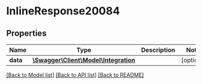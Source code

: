 # InlineResponse20084

## Properties
Name | Type | Description | Notes
------------ | ------------- | ------------- | -------------
**data** | [**\Swagger\Client\Model\Integration**](Integration.md) |  | [optional] 

[[Back to Model list]](../../README.md#documentation-for-models) [[Back to API list]](../../README.md#documentation-for-api-endpoints) [[Back to README]](../../README.md)

